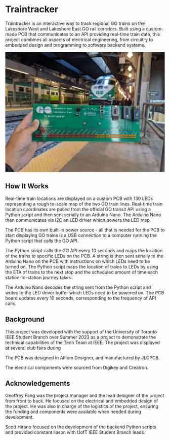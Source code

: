 # Traintracker
Traintracker is an interactive way to track regional GO trains on the Lakeshore West and Lakeshore East GO rail corridors. Built using a custom-made PCB that communicates to an API providing real-time train data, this project combines all aspects of electrical engineering, from circuitry to embedded design and programming to software backend systems. 

![gotrain](./images/1.jpg)

##  How It Works
Real-time train locations are displayed on a custom PCB with 130 LEDs representing a rough to-scale map of the two GO train lines. Real-time train location coordinates are pulled from the official GO transit API using a Python script and then sent serially to an Arduino Nano. The Arduino Nano then communicates via I2C an LED driver which powers the LED map. 

The PCB has its own built-in power source - all that is needed for the PCB to start displaying GO trains is a USB connection to a computer running the Python script that calls the GO API. 

The Python script calls the GO API every 10 seconds and maps the location of the trains to specific LEDs on the PCB. A string is then sent serially to the Arduino Nano on the PCB with instructions on which LEDs need to be turned on. The Python script maps the location of trains to LEDs by using the ETA of trains to the next stop and the scheduled amount of time each station-to-station journey takes. 

The Arduino Nano decodes the string sent from the Python script and writes to the LED driver buffer which LEDs need to be powered on. The PCB board updates every 10 seconds, corresponding to the frequency of API calls. 

## Background
This project was developed with the support of the University of Toronto IEEE Student Branch over Summer 2023 as a project to demonstrate the technical capabilities of the Tech Team at IEEE. The project was displayed at several club fairs during

The PCB was designed in Altium Designer, and manufactured by JLCPCB. 

The electrical components were sourced from Digikey and Creatron. 
## Acknowledgements
Geoffrey Fang was the project manager and the lead designer of the project from front to back. He focused on the electrical and embedded design of the project. He was also in charge of the logistics of the project, ensuring the funding and components were available when needed during development. 

Scott Hirano focused on the development of the backend Python scripts and provided constant liason with UofT IEEE Student Branch leads. 
